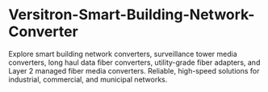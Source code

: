 # Versitron-Smart-Building-Network-Converter
Explore smart building network converters, surveillance tower media converters, long haul data fiber converters, utility-grade fiber adapters, and Layer 2 managed fiber media converters. Reliable, high-speed solutions for industrial, commercial, and municipal networks.
